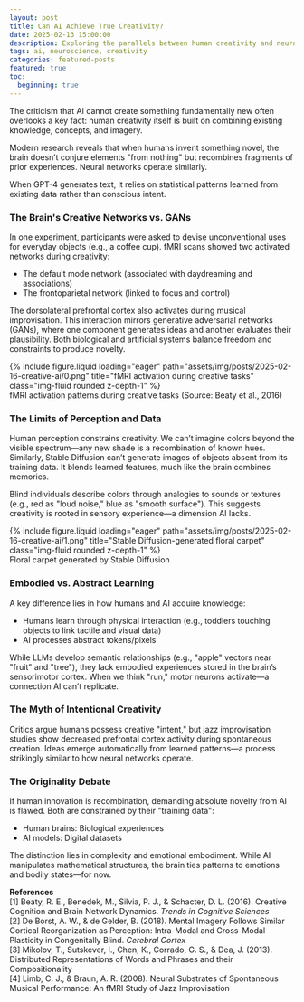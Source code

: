```yaml
---
layout: post
title: Can AI Achieve True Creativity?
date: 2025-02-13 15:00:00
description: Exploring the parallels between human creativity and neural networks
tags: ai, neuroscience, creativity
categories: featured-posts
featured: true
toc:
  beginning: true
---
```


The criticism that AI cannot create something fundamentally new often overlooks a key fact: human creativity itself is built on combining existing knowledge, concepts, and imagery. 

Modern research reveals that when humans invent something novel, the brain doesn’t conjure elements "from nothing" but recombines fragments of prior experiences. Neural networks operate similarly. 

When GPT-4 generates text, it relies on statistical patterns learned from existing data rather than conscious intent.

### The Brain's Creative Networks vs. GANs
In one experiment, participants were asked to devise unconventional uses for everyday objects (e.g., a coffee cup). fMRI scans showed two activated networks during creativity: 

- The default mode network (associated with daydreaming and associations)
- The frontoparietal network (linked to focus and control)

The dorsolateral prefrontal cortex also activates during musical improvisation. This interaction mirrors generative adversarial networks (GANs), where one component generates ideas and another evaluates their plausibility. Both biological and artificial systems balance freedom and constraints to produce novelty.

<div class="row">
    <div class="col-sm mt-3 mt-md-0">
        {% include figure.liquid loading="eager" path="assets/img/posts/2025-02-16-creative-ai/0.png" title="fMRI activation during creative tasks" class="img-fluid rounded z-depth-1" %}
    </div>
</div>
<div class="caption">
    fMRI activation patterns during creative tasks (Source: Beaty et al., 2016)
</div>

### The Limits of Perception and Data
Human perception constrains creativity. We can’t imagine colors beyond the visible spectrum—any new shade is a recombination of known hues. Similarly, Stable Diffusion can’t generate images of objects absent from its training data. It blends learned features, much like the brain combines memories.

Blind individuals describe colors through analogies to sounds or textures (e.g., red as "loud noise," blue as "smooth surface"). This suggests creativity is rooted in sensory experience—a dimension AI lacks.

<div class="row">
    <div class="col-sm mt-3 mt-md-0">
        {% include figure.liquid loading="eager" path="assets/img/posts/2025-02-16-creative-ai/1.png" title="Stable Diffusion-generated floral carpet" class="img-fluid rounded z-depth-1" %}
    </div>
</div>
<div class="caption">
    Floral carpet generated by Stable Diffusion
</div>

### Embodied vs. Abstract Learning
A key difference lies in how humans and AI acquire knowledge:
- Humans learn through physical interaction (e.g., toddlers touching objects to link tactile and visual data)
- AI processes abstract tokens/pixels 

While LLMs develop semantic relationships (e.g., "apple" vectors near "fruit" and "tree"), they lack embodied experiences stored in the brain’s sensorimotor cortex. When we think "run," motor neurons activate—a connection AI can’t replicate.

### The Myth of Intentional Creativity
Critics argue humans possess creative "intent," but jazz improvisation studies show decreased prefrontal cortex activity during spontaneous creation. Ideas emerge automatically from learned patterns—a process strikingly similar to how neural networks operate.

### The Originality Debate
If human innovation is recombination, demanding absolute novelty from AI is flawed. Both are constrained by their "training data":
- Human brains: Biological experiences
- AI models: Digital datasets

The distinction lies in complexity and emotional embodiment. While AI manipulates mathematical structures, the brain ties patterns to emotions and bodily states—for now.

**References**  
[1] Beaty, R. E., Benedek, M., Silvia, P. J., & Schacter, D. L. (2016). Creative Cognition and Brain Network Dynamics. *Trends in Cognitive Sciences*  
[2] De Borst, A. W., & de Gelder, B. (2018). Mental Imagery Follows Similar Cortical Reorganization as Perception: Intra-Modal and Cross-Modal Plasticity in Congenitally Blind. *Cerebral Cortex*  
[3] Mikolov, T., Sutskever, I., Chen, K., Corrado, G. S., & Dea, J. (2013). Distributed Representations of Words and Phrases and their Compositionality  
[4] Limb, C. J., & Braun, A. R. (2008). Neural Substrates of Spontaneous Musical Performance: An fMRI Study of Jazz Improvisation